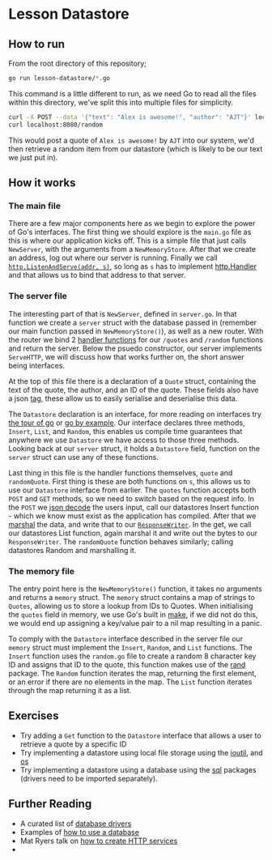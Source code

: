 # Lesson Datastore


## How to run

From the root directory of this repository;

```sh
go run lesson-datastore/*.go
```

This command is a little different to run, as we need Go to read all the files within this directory, we've split this into multiple files for simplicity.

```sh
curl -X POST --data '{"text": "Alex is awesome!", "author": "AJT"}' localhost:8080/quotes
curl localhost:8080/random
```

This would post a quote of `Alex is awesome!` by `AJT` into our system, we'd then retrieve a random item from our datastore (which is likely to be our text we just put in).

## How it works

### The main file

There are a few major components here as we begin to explore the power of Go's interfaces.
The first thing we should explore is the `main.go` file as this is where our application kicks off.
This is a simple file that just calls `NewServer`, with the arguments from a `NewMemoryStore`.
After that we create an address, log out where our server is running.
Finally we call [`http.ListenAndServe(addr, s)`](https://golang.org/pkg/net/http/#ListenAndServe), so long as `s` has to implement [http.Handler](https://golang.org/pkg/net/http/#Handler) and that allows us to bind that address to that server.

### The server file

The interesting part of that is `NewServer`, defined in `server.go`.
In that function we create a `server` struct with the database passed in (remember our main function passed in `NewMemoryStore()`), as well as a new router.
With the router we bind 2 [handler functions](https://golang.org/pkg/net/http/#HandleFunc) for our `/quotes` and `/random` functions and return the server.
Below the psuedo constructor, our server implements `ServeHTTP`, we will discuss how that works further on, the short answer being interfaces.

At the top of this file there is a declaration of a `Quote` struct, containing the text of the quote, the author, and an ID of the quote.
These fields also have a json [tag](https://medium.com/golangspec/tags-in-golang-3e5db0b8ef3e), these allow us to easily serialise and deserialise this data.

The `Datastore` declaration is an interface, for more reading on interfaces try [the tour of go](https://tour.golang.org/methods/9) or [go by example](https://gobyexample.com/interfaces).
Our interface declares three methods, `Insert`, `List`, and `Random`, this enables us compile time guarantees that anywhere we use `Datastore` we have access to those three methods.
Looking back at our `server` struct, it holds a `Datastore` field, function on the `server` struct can use any of these functions.

Last thing in this file is the handler functions themselves, `quote` and `randomQuote`.
First thing is these are both functions on `s`, this allows us to use our `Datastore` interface from earlier.
The `quotes` function accepts both `POST` and `GET` methods, so we need to switch based on the request info.
In the `POST` we [json decode](https://golang.org/pkg/encoding/json/) the users input, call our datastores Insert function - which we know must exist as the application has compiled.
After that we [marshal](https://golang.org/pkg/encoding/json/#Marshal) the data, and write that to our [`ResponseWriter`](https://golang.org/pkg/net/http/#ResponseWriter).
In the get, we call our datastores List function, again marshal it and write out the bytes to our `ResponseWriter`.
The `randomQuote` function behaves similarly; calling datastores Random and marshalling it.

### The memory file

The entry point here is the `NewMemoryStore()` function, it takes no arguments and returns a `memory` struct.
The `memory` struct contains a map of strings to `Quotes`, allowing us to store a lookup from IDs to Quotes.
When initialising the `quotes` field in memory, we use Go's built in [make](https://golang.org/pkg/builtin/#make), if we did not do this, we would end up assigning a key/value pair to a nil map resulting in a panic.

To comply with the `Datastore` interface described in the server file our `memory` struct must implement the `Insert`, `Random`, and `List` functions.
The `Insert` function uses the `random.go` file to create a random 8 character key ID and assigns that ID to the quote, this function makes use of the [rand](https://golang.org/pkg/math/rand/) package.
The `Random` function iterates the map, returning the first element, or an error if there are no elements in the map.
The `List` function iterates through the map returning it as a list.

## Exercises

- Try adding a `Get` function to the `Datastore` interface that allows a user to retrieve a quote by a specific ID
- Try implementing a datastore using local file storage using the [ioutil](https://golang.org/pkg/io/ioutil/), and [os](https://golang.org/pkg/os/)
- Try implementing a datastore using a database using the [sql](https://golang.org/pkg/database/sql/) packages (drivers need to be imported separately).

## Further Reading

- A curated list of [database drivers](https://github.com/golang/go/wiki/SQLDrivers)
- Examples of [how to use a database](https://github.com/golang/go/wiki/SQLInterface)
- Mat Ryers talk on [how to create HTTP services](https://medium.com/statuscode/how-i-write-go-http-services-after-seven-years-37c208122831)
-
